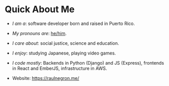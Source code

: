 # Quick About Me

* _I am a_: software developer born and raised in Puerto Rico.
* _My pronouns are_: [he/him](https://www.mypronouns.org/what-and-why).
* _I care about_: social justice, science and education.
* _I enjoy_: studying Japanese, playing video games.
* _I code mostly_: Backends in Python (Django) and JS (Express), frontends in React and EmberJS, infrastructure in AWS.


* Website: https://raulnegron.me/
